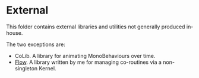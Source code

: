 ﻿# External

This folder contains external libraries and utilities not generally produced in-house.

The two exceptions are:

* CoLib. A library for animating MonoBehaviours over time.
* [Flow](https://github.com/cschladetsch/Flow/). A library written by me for managing co-routines via a non-singleton Kernel.

